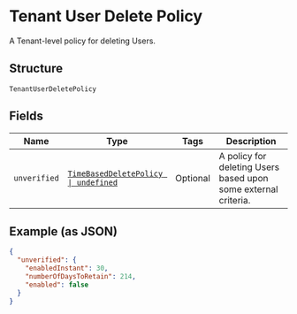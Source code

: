 
# Tenant User Delete Policy

A Tenant-level policy for deleting Users.

## Structure

`TenantUserDeletePolicy`

## Fields

| Name | Type | Tags | Description |
|  --- | --- | --- | --- |
| `unverified` | [`TimeBasedDeletePolicy \| undefined`](../../doc/models/time-based-delete-policy.md) | Optional | A policy for deleting Users based upon some external criteria. |

## Example (as JSON)

```json
{
  "unverified": {
    "enabledInstant": 30,
    "numberOfDaysToRetain": 214,
    "enabled": false
  }
}
```


